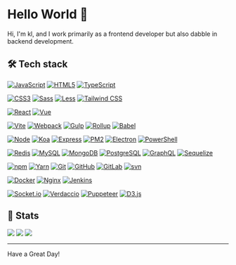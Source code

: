 # Hello World 👋

Hi, I'm kl, and I work primarily as a frontend developer but also dabble in backend development.

## 🛠 Tech stack

<!-- base -->

[![JavaScript](https://img.shields.io/badge/-JavaScript-black?style=flat&logo=javascript&link=https://github.com/adoctors)](https://github.com/adoctors)
[![HTML5](https://img.shields.io/badge/-HTML5-E34F26?style=flat&logo=html5&logoColor=white&link=https://github.com/adoctors)](https://github.com/adoctors)
[![TypeScript](https://img.shields.io/badge/-TypeScript-black?style=flat&logo=TypeScript&link=https://github.com/adoctors)](https://github.com/adoctors)

<!-- css -->

[![CSS3](https://img.shields.io/badge/-CSS3-1572B6?style=flat&logo=css3&link=https://github.com/adoctors)](https://github.com/adoctors)
[![Sass](https://img.shields.io/badge/-Sass-CC6699?style=flat&logo=Sass&logoColor=white&link=https://github.com/adoctors)](https://github.com/adoctors)
[![Less](https://img.shields.io/badge/-Less-1D365D?style=flat&logo=Less&logoColor=white&link=https://github.com/adoctors)](https://github.com/adoctors)
[![Tailwind CSS](https://img.shields.io/badge/-TailwindCSS-06B6D4?style=flat&logo=tailwindcss&logoColor=white&link=https://github.com/adoctors)](https://github.com/adoctors)

<!-- Framework -->

[![React](https://img.shields.io/badge/-React-black?style=flat&logo=React&logoColor=61DAFB&link=https://github.com/adoctors)](https://github.com/adoctors)
[![Vue](https://img.shields.io/badge/-Vue-4FC08D?style=flat&logo=Vue.js&logoColor=white&link=https://github.com/adoctors)](https://github.com/adoctors)

<!-- build -->

[![Vite](https://img.shields.io/badge/-Vite-646CFF?style=flat&logo=Vite&logoColor=white&link=https://github.com/adoctors)](https://github.com/adoctors)
[![Webpack](https://img.shields.io/badge/-Webpack-black?style=flat&logo=Webpack&logoColor=8DD6F9&link=https://github.com/adoctors)](https://github.com/adoctors)
[![Gulp](https://img.shields.io/badge/-Gulp-CF4647?style=flat&logo=Gulp&logoColor=white&link=https://github.com/adoctors)](https://github.com/adoctors)
[![Rollup](https://img.shields.io/badge/-Rollup-EC4A3F?style=flat&logo=Rollup.js&logoColor=white&link=https://github.com/adoctors)](https://github.com/adoctors)
[![Babel](https://img.shields.io/badge/-Babel-F9DC3E?style=flat&logo=Babel&logoColor=white&link=https://github.com/adoctors)](https://github.com/adoctors)

<!-- nodejs -->

[![Node](https://img.shields.io/badge/-Node.js-black?style=flat&logo=Node.js&logoColor=339933&link=https://github.com/adoctors)](https://github.com/adoctors)
[![Koa](https://img.shields.io/badge/-Koa-33333D?style=flat&logo=Koa&logoColor=white&link=https://github.com/adoctors)](https://github.com/adoctors)
[![Express](https://img.shields.io/badge/-Express-black?style=flat&logo=Express&logoColor=white&link=https://github.com/adoctors)](https://github.com/adoctors)
[![PM2](https://img.shields.io/badge/-PM2-2B037A?style=flat&logo=PM2&logoColor=white&link=https://github.com/adoctors)](https://github.com/adoctors)
[![Electron](https://img.shields.io/badge/-Electron-black?style=flat&logo=Electron&link=https://github.com/adoctors)](https://github.com/adoctors)
[![PowerShell](https://img.shields.io/badge/-PowerShell-black?style=flat&logo=PowerShell&link=https://github.com/adoctors)](https://github.com/adoctors)

<!-- DB -->

[![Redis](https://img.shields.io/badge/-Redis-DC382D?style=flat&logo=Redis&logoColor=white&link=https://github.com/adoctors)](https://github.com/adoctors)
[![MySQL](https://img.shields.io/badge/-MySQL-4479A1?style=flat&logo=MySQL&logoColor=white&link=https://github.com/adoctors)](https://github.com/adoctors)
[![MongoDB](https://img.shields.io/badge/-MongoDB-47A248?style=flat&logo=MongoDB&logoColor=white&link=https://github.com/adoctors)](https://github.com/adoctors)
[![PostgreSQL](https://img.shields.io/badge/-PostgreSQL-4169E1?style=flat&logo=PostgreSQL&logoColor=white&link=https://github.com/adoctors)](https://github.com/adoctors)
[![GraphQL](https://img.shields.io/badge/-GraphQL-E10098?style=flat&logo=GraphQL&logoColor=white&link=https://github.com/adoctors)](https://github.com/adoctors)
[![Sequelize](https://img.shields.io/badge/-Sequelize-52B0E7?style=flat&logo=Sequelize&logoColor=white&link=https://github.com/adoctors)](https://github.com/adoctors)

<!-- Tools -->

[![npm](https://img.shields.io/badge/-npm-CB3837?style=flat&logo=npm&logoColor=white&link=https://github.com/adoctors)](https://github.com/adoctors)
[![Yarn](https://img.shields.io/badge/-Yarn-2C8EBB?style=flat&logo=Yarn&logoColor=white&link=https://github.com/adoctors)](https://github.com/adoctors)
[![Git](https://img.shields.io/badge/-Git-F05032?style=flat&logo=Git&logoColor=white&link=https://github.com/adoctors)](https://github.com/adoctors)
[![GitHub](https://img.shields.io/badge/-GitHub-181717?style=flat&logo=GitHub&logoColor=white&link=https://github.com/adoctors)](https://github.com/adoctors)
[![GitLab](https://img.shields.io/badge/-GitLab-FC6D26?style=flat&logo=GitLab&logoColor=white&link=https://github.com/adoctors)](https://github.com/adoctors)
[![svn](https://img.shields.io/badge/-svn-809CC9?style=flat&logo=subversion&logoColor=white&link=https://github.com/adoctors)](https://github.com/adoctors)

[![Docker](https://img.shields.io/badge/-Docker-2496ED?style=flat&logo=Docker&logoColor=white&link=https://github.com/adoctors)](https://github.com/adoctors)
[![Nginx](https://img.shields.io/badge/-Nginx-009639?style=flat&logo=Nginx&logoColor=white&link=https://github.com/adoctors)](https://github.com/adoctors)
[![Jenkins](https://img.shields.io/badge/-Jenkins-D24939?style=flat&logo=jenkins&logoColor=white&link=https://github.com/adoctors)](https://github.com/adoctors)

<!-- others -->

[![Socket.io](https://img.shields.io/badge/-Socket.io-black?style=flat&logo=socketdotio&logoColor=white&link=https://github.com/adoctors)](https://github.com/adoctors)
[![Verdaccio](https://img.shields.io/badge/-Verdaccio-4B5E40?style=flat&logo=Verdaccio&logoColor=white&link=https://github.com/adoctors)](https://github.com/adoctors)
[![Puppeteer](https://img.shields.io/badge/-Puppeteer-40B5A4?style=flat&logo=Puppeteer&logoColor=white&link=https://github.com/adoctors)](https://github.com/adoctors)
[![D3.js](https://img.shields.io/badge/-D3.js-F9A03C?style=flat&logo=D3.js&logoColor=white&link=https://github.com/adoctors)](https://github.com/adoctors)

## 🚦 Stats

<p>
  <img src="https://github-readme-stats.vercel.app/api/top-langs/?username=adoctors&layout=compact" />
  <img src="https://github-readme-stats.vercel.app/api?username=adoctors&show_icons=true&count_private=true&include_all_commits=true&hide=contribs" />
  <img src="https://github-readme-streak-stats.herokuapp.com/?user=adoctors&theme=dark" />
</p>

---

Have a Great Day!
